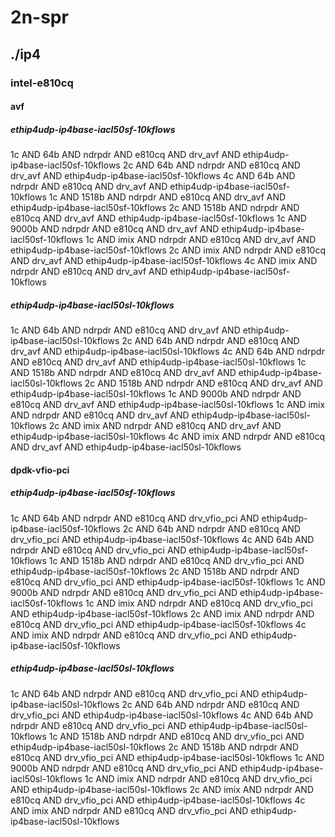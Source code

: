 # 2n-spr
## ./ip4
### intel-e810cq
#### avf
##### ethip4udp-ip4base-iacl50sf-10kflows
1c AND 64b AND ndrpdr AND e810cq AND drv_avf AND ethip4udp-ip4base-iacl50sf-10kflows
2c AND 64b AND ndrpdr AND e810cq AND drv_avf AND ethip4udp-ip4base-iacl50sf-10kflows
4c AND 64b AND ndrpdr AND e810cq AND drv_avf AND ethip4udp-ip4base-iacl50sf-10kflows
1c AND 1518b AND ndrpdr AND e810cq AND drv_avf AND ethip4udp-ip4base-iacl50sf-10kflows
2c AND 1518b AND ndrpdr AND e810cq AND drv_avf AND ethip4udp-ip4base-iacl50sf-10kflows
1c AND 9000b AND ndrpdr AND e810cq AND drv_avf AND ethip4udp-ip4base-iacl50sf-10kflows
1c AND imix AND ndrpdr AND e810cq AND drv_avf AND ethip4udp-ip4base-iacl50sf-10kflows
2c AND imix AND ndrpdr AND e810cq AND drv_avf AND ethip4udp-ip4base-iacl50sf-10kflows
4c AND imix AND ndrpdr AND e810cq AND drv_avf AND ethip4udp-ip4base-iacl50sf-10kflows
##### ethip4udp-ip4base-iacl50sl-10kflows
1c AND 64b AND ndrpdr AND e810cq AND drv_avf AND ethip4udp-ip4base-iacl50sl-10kflows
2c AND 64b AND ndrpdr AND e810cq AND drv_avf AND ethip4udp-ip4base-iacl50sl-10kflows
4c AND 64b AND ndrpdr AND e810cq AND drv_avf AND ethip4udp-ip4base-iacl50sl-10kflows
1c AND 1518b AND ndrpdr AND e810cq AND drv_avf AND ethip4udp-ip4base-iacl50sl-10kflows
2c AND 1518b AND ndrpdr AND e810cq AND drv_avf AND ethip4udp-ip4base-iacl50sl-10kflows
1c AND 9000b AND ndrpdr AND e810cq AND drv_avf AND ethip4udp-ip4base-iacl50sl-10kflows
1c AND imix AND ndrpdr AND e810cq AND drv_avf AND ethip4udp-ip4base-iacl50sl-10kflows
2c AND imix AND ndrpdr AND e810cq AND drv_avf AND ethip4udp-ip4base-iacl50sl-10kflows
4c AND imix AND ndrpdr AND e810cq AND drv_avf AND ethip4udp-ip4base-iacl50sl-10kflows
#### dpdk-vfio-pci
##### ethip4udp-ip4base-iacl50sf-10kflows
1c AND 64b AND ndrpdr AND e810cq AND drv_vfio_pci AND ethip4udp-ip4base-iacl50sf-10kflows
2c AND 64b AND ndrpdr AND e810cq AND drv_vfio_pci AND ethip4udp-ip4base-iacl50sf-10kflows
4c AND 64b AND ndrpdr AND e810cq AND drv_vfio_pci AND ethip4udp-ip4base-iacl50sf-10kflows
1c AND 1518b AND ndrpdr AND e810cq AND drv_vfio_pci AND ethip4udp-ip4base-iacl50sf-10kflows
2c AND 1518b AND ndrpdr AND e810cq AND drv_vfio_pci AND ethip4udp-ip4base-iacl50sf-10kflows
1c AND 9000b AND ndrpdr AND e810cq AND drv_vfio_pci AND ethip4udp-ip4base-iacl50sf-10kflows
1c AND imix AND ndrpdr AND e810cq AND drv_vfio_pci AND ethip4udp-ip4base-iacl50sf-10kflows
2c AND imix AND ndrpdr AND e810cq AND drv_vfio_pci AND ethip4udp-ip4base-iacl50sf-10kflows
4c AND imix AND ndrpdr AND e810cq AND drv_vfio_pci AND ethip4udp-ip4base-iacl50sf-10kflows
##### ethip4udp-ip4base-iacl50sl-10kflows
1c AND 64b AND ndrpdr AND e810cq AND drv_vfio_pci AND ethip4udp-ip4base-iacl50sl-10kflows
2c AND 64b AND ndrpdr AND e810cq AND drv_vfio_pci AND ethip4udp-ip4base-iacl50sl-10kflows
4c AND 64b AND ndrpdr AND e810cq AND drv_vfio_pci AND ethip4udp-ip4base-iacl50sl-10kflows
1c AND 1518b AND ndrpdr AND e810cq AND drv_vfio_pci AND ethip4udp-ip4base-iacl50sl-10kflows
2c AND 1518b AND ndrpdr AND e810cq AND drv_vfio_pci AND ethip4udp-ip4base-iacl50sl-10kflows
1c AND 9000b AND ndrpdr AND e810cq AND drv_vfio_pci AND ethip4udp-ip4base-iacl50sl-10kflows
1c AND imix AND ndrpdr AND e810cq AND drv_vfio_pci AND ethip4udp-ip4base-iacl50sl-10kflows
2c AND imix AND ndrpdr AND e810cq AND drv_vfio_pci AND ethip4udp-ip4base-iacl50sl-10kflows
4c AND imix AND ndrpdr AND e810cq AND drv_vfio_pci AND ethip4udp-ip4base-iacl50sl-10kflows
